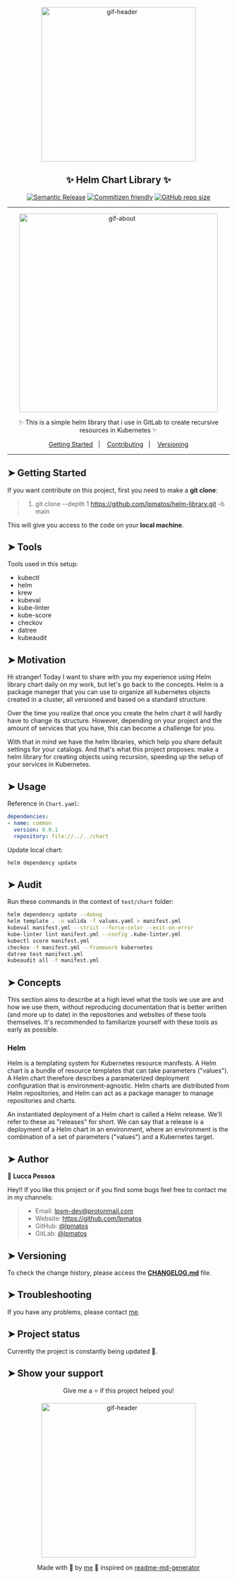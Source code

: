 <div align="center">

<p>
  <img alt="gif-header" src="https://cdn.hackernoon.com/hn-images/0*KyeIBTwEiX6_sE06" width="350px" float="center"/>
</p>

<h2 align="center">✨ Helm Chart Library ✨</h2>

<div align="center">

[![Semantic Release](https://img.shields.io/badge/%20%20%F0%9F%93%A6%F0%9F%9A%80-semantic--release-e10079.svg)](https://github.com/lpmatos/helm-library)
[![Commitizen friendly](https://img.shields.io/badge/commitizen-friendly-brightgreen.svg)](https://github.com/lpmatos/helm-library)
[![GitHub repo size](https://img.shields.io/github/repo-size/lpmatos/helm-library)](https://github.com/lpmatos/helm-library)

</div>

---

<p align="center">
  <img alt="gif-about" src="https://i.stack.imgur.com/niIU6.gif" width="450px" float="center"/>
</p>

<p align="center">
  ✨ This is a simple helm library that i use in GitLab to create recursive resources in Kubernetes ✨
</p>

<p align="center">
  <a href="#getting-started">Getting Started</a>&nbsp;&nbsp;&nbsp;|&nbsp;&nbsp;&nbsp;
  <a href="#contributing">Contributing</a>&nbsp;&nbsp;&nbsp;|&nbsp;&nbsp;&nbsp;
  <a href="#versioning">Versioning</a>
</p>

</div>

---

## ➤ Getting Started <a name = "getting-started"></a>

If you want contribute on this project, first you need to make a **git clone**:

>
> 1. git clone --depth 1 <https://github.com/lpmatos/helm-library.git> -b main
>

This will give you access to the code on your **local machine**.

## ➤ Tools <a name = "tools"></a>

Tools used in this setup:

- kubectl
- helm
- krew
- kubeval
- kube-linter
- kube-score
- checkov
- datree
- kubeaudit

## ➤ Motivation <a name = "motivation"></a>

Hi stranger! Today I want to share with you my experience using Helm library chart daily on my work, but let's go back to the concepts. Helm is a package maneger that you can use to organize all kubernetes objects created in a cluster, all versioned and based on a standard structure.

Over the time you realize that once you create the helm chart it will hardly have to change its structure. However, depending on your project and the amount of services that you have, this can become a challenge for you.

With that in mind we have the helm libraries, which help you share default settings for your catalogs. And that's what this project proposes: make a helm library for creating objects using recursion, speeding up the setup of your services in Kubernetes.

## ➤ Usage <a name = "usage"></a>

Reference in `Chart.yaml`:

```yaml
dependencies:
- name: common
  version: 0.0.1
  repository: file://../../chart
```

Update local chart:

```bash
helm dependency update
```

## ➤ Audit <a name = "audit"></a>

Run these commands in the context of `test/chart` folder:

```bash
helm dependency update --debug
helm template . -n valida -f values.yaml > manifest.yml
kubeval manifest.yml --strict --force-color --exit-on-error
kube-linter lint manifest.yml --config .kube-linter.yml
kubectl score manifest.yml
checkov -f manifest.yml --framework kubernetes
datree test manifest.yml
kubeaudit all -f manifest.yml
```

## ➤ Concepts <a name = "concepts"></a>

This section aims to describe at a high level what the tools we use are and how we use them, without reproducing documentation that is better written (and more up to date) in the repositories and websites of these tools themselves. It's recommended to familiarize yourself with these tools as early as possible.

### Helm

Helm is a templating system for Kubernetes resource manifests. A Helm chart is a bundle of resource templates that can take parameters ("values"). A Helm chart therefore describes a paramaterized deployment configuration that is environment-agnostic. Helm charts are distributed from Helm repositories, and Helm can act as a package manager to manage repositories and charts.

An instantiated deployment of a Helm chart is called a Helm release. We'll refer to these as "releases" for short. We can say that a release is a deployment of a Helm chart in an environment, where an environment is the combination of a set of parameters ("values") and a Kubernetes target.

## ➤ Author <a name = "author"></a>

👤 **Lucca Pessoa**

Hey!! If you like this project or if you find some bugs feel free to contact me in my channels:

>
> * Email: lpsm-dev@protonmail.com
> * Website: <https://github.com/lpmatos>
> * GitHub: [@lpmatos](https://github.com/lpmatos)
> * GitLab: [@lpmatos](https://gitlab.com/lpmatos)
>

## ➤ Versioning <a name = "versioning"></a>

To check the change history, please access the [**CHANGELOG.md**](CHANGELOG.md) file.

## ➤ Troubleshooting <a name = "troubleshooting"></a>

If you have any problems, please contact [me](https://github.com/lpmatos).

## ➤ Project status <a name = "project-status"></a>

Currently the project is constantly being updated 👾.

## ➤ Show your support <a name = "show-your-support"></a>

<div align="center">

Give me a ⭐️ if this project helped you!

<p>
  <img alt="gif-header" src="https://www.icegif.com/wp-content/uploads/baby-yoda-bye-bye-icegif.gif" width="350px" float="center"/>
</p>

Made with 💜 by [me](https://github.com/lpmatos) :wave: inspired on [readme-md-generator](https://github.com/kefranabg/readme-md-generator)

</div>
